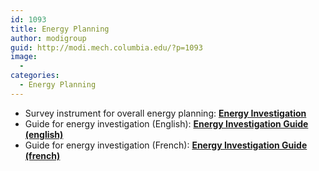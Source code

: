 ```yaml
---
id: 1093
title: Energy Planning
author: modigroup
guid: http://modi.mech.columbia.edu/?p=1093
image:
  - 
categories:
  - Energy Planning
---
```

  * Survey instrument for overall energy planning: **[Energy Investigation][1]**
  * Guide for energy investigation (English): **[Energy Investigation Guide (english)][2]**
  * Guide for energy investigation (French): **[Energy Investigation Guide (french)][3]**

 [1]: /assets/uploads/blog/2013/06/Energy-Investigation.doc
 [2]: /assets/uploads/blog/2013/06/Energy-Investigation-Guide-english.doc
 [3]: /assets/uploads/blog/2013/06/Energy-Investigation-Guide-french.doc